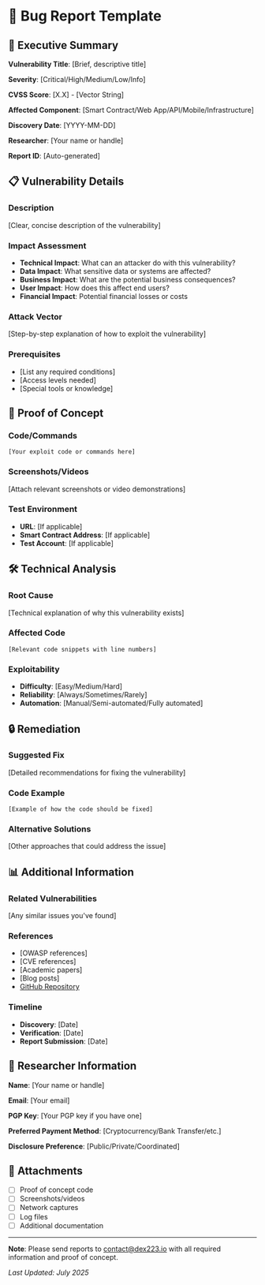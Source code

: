 # 📝 Bug Report Template

## 🎯 Executive Summary

**Vulnerability Title**: [Brief, descriptive title]

**Severity**: [Critical/High/Medium/Low/Info]

**CVSS Score**: [X.X] - [Vector String]

**Affected Component**: [Smart Contract/Web App/API/Mobile/Infrastructure]

**Discovery Date**: [YYYY-MM-DD]

**Researcher**: [Your name or handle]

**Report ID**: [Auto-generated]

## 📋 Vulnerability Details

### Description
[Clear, concise description of the vulnerability]

### Impact Assessment
- **Technical Impact**: What can an attacker do with this vulnerability?
- **Data Impact**: What sensitive data or systems are affected?
- **Business Impact**: What are the potential business consequences?
- **User Impact**: How does this affect end users?
- **Financial Impact**: Potential financial losses or costs

### Attack Vector
[Step-by-step explanation of how to exploit the vulnerability]

### Prerequisites
- [List any required conditions]
- [Access levels needed]
- [Special tools or knowledge]

## 🔧 Proof of Concept

### Code/Commands
```[language]
[Your exploit code or commands here]
```

### Screenshots/Videos
[Attach relevant screenshots or video demonstrations]

### Test Environment
- **URL**: [If applicable]
- **Smart Contract Address**: [If applicable]
- **Test Account**: [If applicable]

## 🛠️ Technical Analysis

### Root Cause
[Technical explanation of why this vulnerability exists]

### Affected Code
```[language]
[Relevant code snippets with line numbers]
```

### Exploitability
- **Difficulty**: [Easy/Medium/Hard]
- **Reliability**: [Always/Sometimes/Rarely]
- **Automation**: [Manual/Semi-automated/Fully automated]

## 🔒 Remediation

### Suggested Fix
[Detailed recommendations for fixing the vulnerability]

### Code Example
```[language]
[Example of how the code should be fixed]
```

### Alternative Solutions
[Other approaches that could address the issue]

## 📊 Additional Information

### Related Vulnerabilities
[Any similar issues you've found]

### References
- [OWASP references]
- [CVE references]
- [Academic papers]
- [Blog posts]
- [GitHub Repository](https://github.com/EthereumCommonwealth)

### Timeline
- **Discovery**: [Date]
- **Verification**: [Date]
- **Report Submission**: [Date]

## 👤 Researcher Information

**Name**: [Your name or handle]

**Email**: [Your email]

**PGP Key**: [Your PGP key if you have one]

**Preferred Payment Method**: [Cryptocurrency/Bank Transfer/etc.]

**Disclosure Preference**: [Public/Private/Coordinated]

## 📎 Attachments

- [ ] Proof of concept code
- [ ] Screenshots/videos
- [ ] Network captures
- [ ] Log files
- [ ] Additional documentation

---

**Note**: Please send reports to contact@dex223.io with all required information and proof of concept.

*Last Updated: July 2025* 